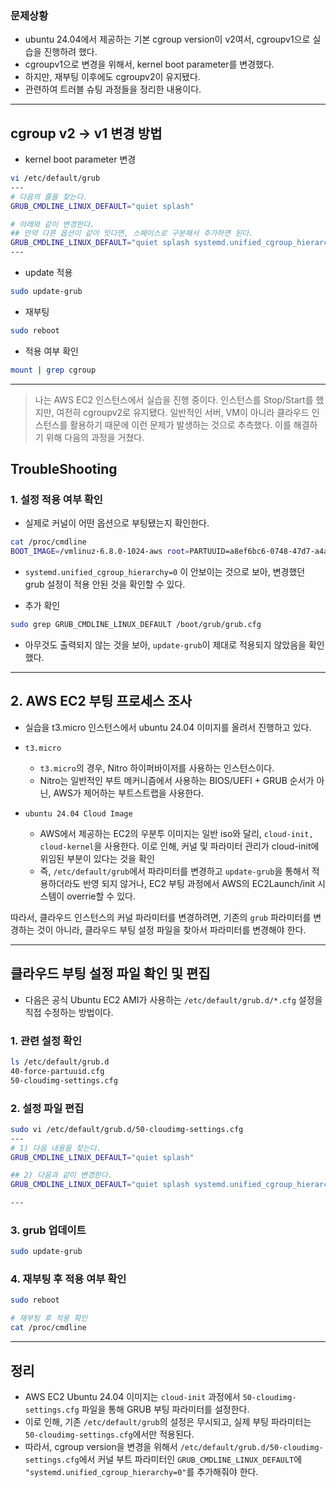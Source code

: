 
### 문제상황
- ubuntu 24.04에서 제공하는 기본 cgroup version이 v2여서, cgroupv1으로 실습을 진행하려 했다.
- cgroupv1으로 변경을 위해서, kernel boot parameter를 변경했다.
- 하지만, 재부팅 이후에도 cgroupv2이 유지됐다.
- 관련하여 트러블 슈팅 과정들을 정리한 내용이다.

---


## cgroup v2 -> v1 변경 방법

- kernel boot parameter 변경
```sh
vi /etc/default/grub
---
# 다음의 줄을 찾는다.
GRUB_CMDLINE_LINUX_DEFAULT="quiet splash" 

# 아래와 같이 변경한다.
## 만약 다른 옵션이 같이 잇다면, 스페이스로 구분해서 추가하면 된다.
GRUB_CMDLINE_LINUX_DEFAULT="quiet splash systemd.unified_cgroup_hierarchy=0"
---
```

- update 적용
```sh
sudo update-grub
```

- 재부팅
```sh
sudo reboot
```

- 적용 여부 확인
```sh
mount | grep cgroup
```



---

> 나는 AWS EC2 인스턴스에서 실습을 진행 중이다.
> 인스턴스를 Stop/Start를 했지만, 여전히 cgroupv2로 유지됐다.
> 일반적인 서버, VM이 아니라 클라우드 인스턴스를 활용하기 때문에 이런 문제가 발생하는 것으로 추측했다.
> 이를 해결하기 위해 다음의 과정을 거쳤다.



## TroubleShooting

### 1. 설정 적용 여부 확인
- 실제로 커널이 어떤 옵션으로 부팅됐는지 확인한다.

```bash
cat /proc/cmdline
BOOT_IMAGE=/vmlinuz-6.8.0-1024-aws root=PARTUUID=a8ef6bc6-0748-47d7-a4a8-b126c21ff84c ro console=tty1 console=ttyS0 nvme_core.io_timeout=4294967295 panic=-1
```
- `systemd.unified_cgroup_hierarchy=0` 이 안보이는 것으로 보아,
  변경했던 grub 설정이 적용 안된 것을 확인할 수 있다.

- 추가 확인

```sh
sudo grep GRUB_CMDLINE_LINUX_DEFAULT /boot/grub/grub.cfg
```
- 아무것도 출력되지 않는 것을 보아, `update-grub`이 제대로 적용되지 않았음을 확인했다.


---

## 2. AWS EC2 부팅 프로세스 조사
- 실습을 t3.micro 인스턴스에서 ubuntu 24.04 이미지를 올려서 진행하고 있다.

- `t3.micro`
	- `t3.micro`의 경우, Nitro 하이퍼바이저를 사용하는 인스턴스이다.
	- Nitro는 일반적인 부트 메커니즘에서 사용하는 BIOS/UEFI + GRUB 순서가 아닌, AWS가 제어하는 부트스트랩을 사용한다.

- `ubuntu 24.04 Cloud Image`
	- AWS에서 제공하는 EC2의 우분투 이미지는 일반 iso와 달리,
	  `cloud-init, cloud-kernel`을 사용한다. 
	  이로 인해, 커널 및 파라미터 관리가 cloud-init에 위임된 부분이 있다는 것을 확인
	- 즉, `/etc/default/grub`에서 파라미터를 변경하고 `update-grub`을 통해서 적용하더라도 반영 되지 않거나, EC2 부팅 과정에서 AWS의 EC2Launch/init 시스템이 overrie할 수 있다.


따라서, 클라우드 인스턴스의 커널 파라미터를 변경하려면, 기존의 `grub` 파라미터를 변경하는 것이 아니라,  클라우드 부팅 설정 파일을 찾아서 파라미터를 변경해야 한다.


---


## 클라우드 부팅 설정 파일 확인 및 편집
- 다음은 공식 Ubuntu EC2 AMI가 사용하는  `/etc/default/grub.d/*.cfg` 설정을 직접 수정하는 방법이다.

### 1. 관련 설정 확인

```bash
ls /etc/default/grub.d
40-force-partuuid.cfg
50-cloudimg-settings.cfg
```

### 2. 설정 파일 편집

```bash
sudo vi /etc/default/grub.d/50-cloudimg-settings.cfg
---
# 1) 다음 내용을 찾는다.
GRUB_CMDLINE_LINUX_DEFAULT="quiet splash"

## 2) 다음과 같이 변경한다.
GRUB_CMDLINE_LINUX_DEFAULT="quiet splash systemd.unified_cgroup_hierarchy=0"

---
```

### 3. grub 업데이트

```bash
sudo update-grub
```

### 4. 재부팅 후 적용 여부 확인

```bash
sudo reboot

# 재부팅 후 적용 확인
cat /proc/cmdline
```


---

## 정리
- AWS EC2 Ubuntu 24.04 이미지는 `cloud-init` 과정에서  `50-cloudimg-settings.cfg` 파일을 통해 GRUB 부팅 파라미터를 설정한다.
- 이로 인해, 기존 `/etc/default/grub`의 설정은 무시되고, 
  실제 부팅 파라미터는 `50-cloudimg-settings.cfg`에서만 적용된다.
- 따라서, cgroup version을 변경을 위해서
  `/etc/default/grub.d/50-cloudimg-settings.cfg`에서 
  커널 부트 파라미터인 `GRUB_CMDLINE_LINUX_DEFAULT`에
  `"systemd.unified_cgroup_hierarchy=0"`를 추가해줘야 한다.

